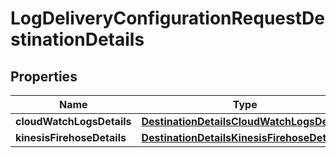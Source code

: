 

# LogDeliveryConfigurationRequestDestinationDetails


## Properties

| Name | Type | Description | Notes |
|------------ | ------------- | ------------- | -------------|
|**cloudWatchLogsDetails** | [**DestinationDetailsCloudWatchLogsDetails**](DestinationDetailsCloudWatchLogsDetails.md) |  |  [optional] |
|**kinesisFirehoseDetails** | [**DestinationDetailsKinesisFirehoseDetails**](DestinationDetailsKinesisFirehoseDetails.md) |  |  [optional] |



